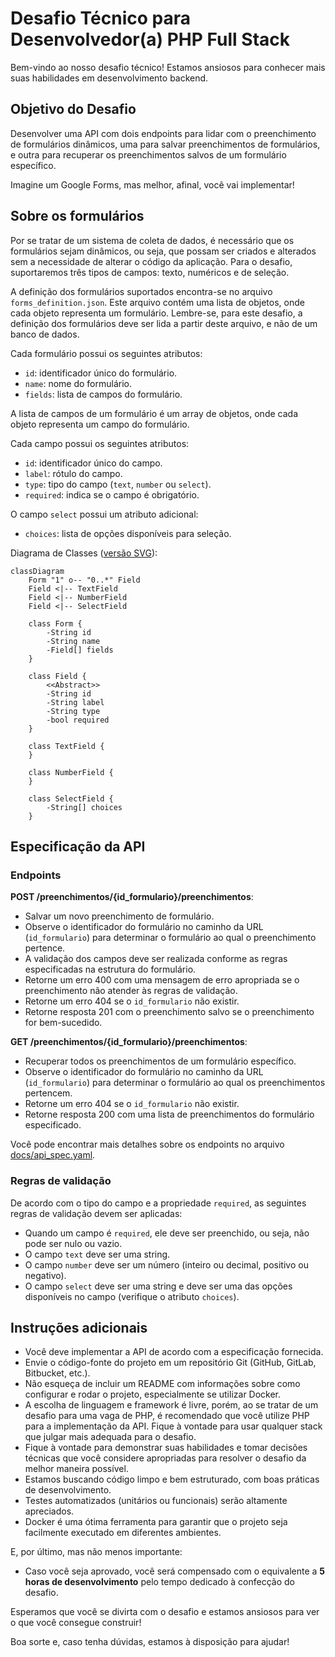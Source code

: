 # Desafio Técnico para Desenvolvedor(a) PHP Full Stack

Bem-vindo ao nosso desafio técnico! Estamos ansiosos para conhecer mais suas habilidades em desenvolvimento backend.

## Objetivo do Desafio

Desenvolver uma API com dois endpoints para lidar com o preenchimento de formulários dinâmicos, uma para salvar preenchimentos de formulários, e outra para recuperar os preenchimentos salvos de um formulário específico.

Imagine um Google Forms, mas melhor, afinal, você vai implementar! 

## Sobre os formulários

Por se tratar de um sistema de coleta de dados, é necessário que os formulários sejam dinâmicos, ou seja, que possam ser criados e alterados sem a necessidade de alterar o código da aplicação. Para o desafio, suportaremos três tipos de campos: texto, numéricos e de seleção.

A definição dos formulários suportados encontra-se no arquivo `forms_definition.json`. Este arquivo contém uma lista de objetos, onde cada objeto representa um formulário. Lembre-se, para este desafio, a definição dos formulários deve ser lida a partir deste arquivo, e não de um banco de dados.

Cada formulário possui os seguintes atributos:
- `id`: identificador único do formulário.
- `name`: nome do formulário.
- `fields`: lista de campos do formulário.

A lista de campos de um formulário é um array de objetos, onde cada objeto representa um campo do formulário. 

Cada campo possui os seguintes atributos:
- `id`: identificador único do campo.
- `label`: rótulo do campo.
- `type`: tipo do campo (`text`, `number` ou `select`).
- `required`: indica se o campo é obrigatório.

O campo `select` possui um atributo adicional:
- `choices`: lista de opções disponíveis para seleção.

Diagrama de Classes ([versão SVG](./docs/diagram.svg)):
```mermaid
classDiagram
    Form "1" o-- "0..*" Field
    Field <|-- TextField
    Field <|-- NumberField
    Field <|-- SelectField

    class Form {
        -String id
        -String name
        -Field[] fields
    }

    class Field {
        <<Abstract>>
        -String id
        -String label
        -String type
        -bool required
    }

    class TextField {
    }

    class NumberField {
    }

    class SelectField {
        -String[] choices
    }
```


## Especificação da API

### Endpoints

**POST /preenchimentos/{id_formulario}/preenchimentos**:
 - Salvar um novo preenchimento de formulário.
 - Observe o identificador do formulário no caminho da URL (`id_formulario`) para determinar o formulário ao qual o preenchimento pertence.
 - A validação dos campos deve ser realizada conforme as regras especificadas na estrutura do formulário.
 - Retorne um erro 400 com uma mensagem de erro apropriada se o preenchimento não atender às regras de validação.
 - Retorne um erro 404 se o `id_formulario` não existir.
 - Retorne resposta 201 com o preenchimento salvo se o preenchimento for bem-sucedido.

**GET /preenchimentos/{id_formulario}/preenchimentos**:
 - Recuperar todos os preenchimentos de um formulário específico.
 - Observe o identificador do formulário no caminho da URL (`id_formulario`) para determinar o formulário ao qual os preenchimentos pertencem.
 - Retorne um erro 404 se o `id_formulario` não existir.
 - Retorne resposta 200 com uma lista de preenchimentos do formulário especificado.

Você pode encontrar mais detalhes sobre os endpoints no arquivo [docs/api_spec.yaml](./docs/api_spec.yaml).

### Regras de validação

De acordo com o tipo do campo e a propriedade `required`, as seguintes regras de validação devem ser aplicadas:
 - Quando um campo é `required`, ele deve ser preenchido, ou seja, não pode ser nulo ou vazio.
 - O campo `text` deve ser uma string.
 - O campo `number` deve ser um número (inteiro ou decimal, positivo ou negativo).
 - O campo `select` deve ser uma string e deve ser uma das opções disponíveis no campo (verifique o atributo `choices`).


## Instruções adicionais

 - Você deve implementar a API de acordo com a especificação fornecida.
 - Envie o código-fonte do projeto em um repositório Git (GitHub, GitLab, Bitbucket, etc.).
 - Não esqueça de incluir um README com informações sobre como configurar e rodar o projeto, especialmente se utilizar Docker.
 - A escolha de linguagem e framework é livre, porém, ao se tratar de um desafio para uma vaga de PHP, é recomendado que você utilize PHP para a implementação da API. Fique à vontade para usar qualquer stack que julgar mais adequada para o desafio.
 - Fique à vontade para demonstrar suas habilidades e tomar decisões técnicas que você considere apropriadas para resolver o desafio da melhor maneira possível.
 - Estamos buscando código limpo e bem estruturado, com boas práticas de desenvolvimento.
- Testes automatizados (unitários ou funcionais) serão altamente apreciados.
- Docker é uma ótima ferramenta para garantir que o projeto seja facilmente executado em diferentes ambientes.

E, por último, mas não menos importante:
- Caso você seja aprovado, você será compensado com o equivalente a **5 horas de desenvolvimento** pelo tempo dedicado à confecção do desafio.

Esperamos que você se divirta com o desafio e estamos ansiosos para ver o que você consegue construir!

Boa sorte e, caso tenha dúvidas, estamos à disposição para ajudar!